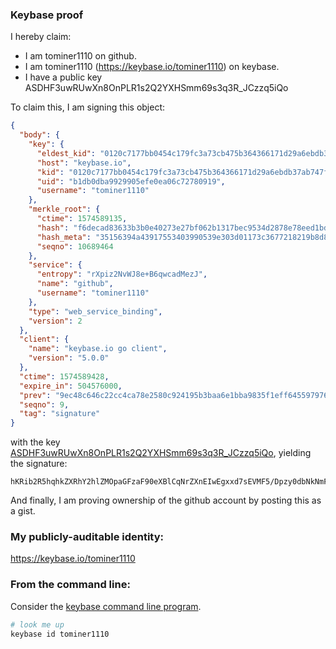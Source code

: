 ### Keybase proof

I hereby claim:

  * I am tominer1110 on github.
  * I am tominer1110 (https://keybase.io/tominer1110) on keybase.
  * I have a public key ASDHF3uwRUwXn8OnPLR1s2Q2YXHSmm69s3q3R_JCzzq5iQo

To claim this, I am signing this object:

```json
{
  "body": {
    "key": {
      "eldest_kid": "0120c7177bb0454c179fc3a73cb475b364366171d29a6ebdb37ab747f242cf3ab9890a",
      "host": "keybase.io",
      "kid": "0120c7177bb0454c179fc3a73cb475b364366171d29a6ebdb37ab747f242cf3ab9890a",
      "uid": "b1db0dba9929905efe0ea06c72780919",
      "username": "tominer1110"
    },
    "merkle_root": {
      "ctime": 1574589135,
      "hash": "f6decad83633b3b0e40273e27bf062b1317bec9534d2878e78eed1bda77001a4a91a8d25454176d6d35cfc969504653b149cddf97b12c09f06ea1fcc4fb623ab",
      "hash_meta": "35156394a43917553403990539e303d01173c3677218219b8d83a882d4152a5c",
      "seqno": 10689464
    },
    "service": {
      "entropy": "rXpiz2NvWJ8e+B6qwcadMezJ",
      "name": "github",
      "username": "tominer1110"
    },
    "type": "web_service_binding",
    "version": 2
  },
  "client": {
    "name": "keybase.io go client",
    "version": "5.0.0"
  },
  "ctime": 1574589428,
  "expire_in": 504576000,
  "prev": "9ec48c646c22cc4ca78e2580c924195b3baa6e1bba9835f1eff645597976c97c",
  "seqno": 9,
  "tag": "signature"
}
```

with the key [ASDHF3uwRUwXn8OnPLR1s2Q2YXHSmm69s3q3R_JCzzq5iQo](https://keybase.io/tominer1110), yielding the signature:

```
hKRib2R5hqhkZXRhY2hlZMOpaGFzaF90eXBlCqNrZXnEIwEgxxd7sEVMF5/Dpzy0dbNkNmFx0ppuvbN6t0fyQs86uYkKp3BheWxvYWTESpcCCcQgnsSMZGwizEynjiWAySQZWzuqbhu6mDXx7/ZFWXl2yXzEIJmzvBPuYnc8cq2Qj+qcjC3C9SgfOGds9JMlJ0hNCXYOAgHCo3NpZ8RAkRTUcgP4Balp7LmecVyWTuT6E793OGK01X0fHDB/Q13B5iX4HWSPcbhlQzBTHf/ZQTL36Obp/4NdQbnCkF6bDKhzaWdfdHlwZSCkaGFzaIKkdHlwZQildmFsdWXEIKG+K0n4a02a5euGhp16RkIbVNC9MKL3lAFX4eYvGjUTo3RhZ80CAqd2ZXJzaW9uAQ==

```

And finally, I am proving ownership of the github account by posting this as a gist.

### My publicly-auditable identity:

https://keybase.io/tominer1110

### From the command line:

Consider the [keybase command line program](https://keybase.io/download).

```bash
# look me up
keybase id tominer1110
```
